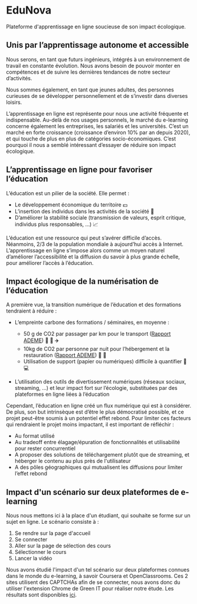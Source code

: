 # EduNova
Plateforme d'apprentissage en ligne soucieuse de son impact écologique.

## Unis par l’apprentissage autonome et accessible
Nous serons, en tant que futurs ingénieurs, intégrés à un environnement de travail en constante évolution. Nous avons besoin de pouvoir monter en compétences et de suivre les dernières tendances de notre secteur d’activités.

Nous sommes également, en tant que jeunes adultes, des personnes curieuses de se développer personnellement et de s’investir dans diverses loisirs.

L’apprentissage en ligne est représente pour nous une activité fréquente et indispensable. Au-delà de nos usages personnels, le marché du e-learning concerne également les entreprises, les salariés et les universités. C’est un marché en forte croissance (croissance d’environ 10% par an depuis 2020), et qui touche de plus en plus de catégories socio-économiques. C’est pourquoi il nous a semblé intéressant d’essayer de réduire son impact écologique.

## L’apprentissage en ligne pour favoriser l’éducation
L’éducation est un pilier de la société. Elle permet :
-	Le développement économique du territoire 💵
-	L’insertion des individus dans les activités de la société 🏢
-	D’améliorer la stabilité sociale (transmission de valeurs, esprit critique, individus plus responsables, …) 📈

L’éducation est une ressource qui peut s’avérer difficile d’accès. Néanmoins, 2/3 de la population mondiale à aujourd’hui accès à Internet. L’apprentissage en ligne s’impose alors comme un moyen naturel d’améliorer l’accessibilité et la diffusion du savoir à plus grande échelle, pour améliorer l’accès à l’éducation.

## Impact écologique de la numérisation de l’éducation
A première vue, la transition numérique de l’éducation et des formations tendraient à réduire :
-	L’empreinte carbone des formations / séminaires, en moyenne :
      - 50 g de CO2 par passager par km pour le transport ([Rapport ADEME](https://impactco2.fr/outils/transport)) :car: :monorail: ✈️
      - 10kg de CO2 par personne par nuit pour l’hébergement et la restauration ([Rapport ADEME](https://nosgestesclimat.fr/documentation/logement/vacances/empreinte-hotel-par-nuit)) 🏨 :fork_and_knife:
      - Utilisation de support (papier ou numériques) difficile à quantifier 📖 💻

-	L’utilisation des outils de divertissement numériques (réseaux sociaux, streaming, …) et leur impact fort sur l’écologie, substituées par des plateformes en ligne liées à l’éducation

Cependant, l’éducation en ligne créé un flux numérique qui est à considérer. De plus, son but intrinsèque est d’être le plus démocratisé possible, et ce projet peut-être soumis à un potentiel effet rebond. Pour limiter ces facteurs qui rendraient le projet moins impactant, il est important de réfléchir :
-	Au format utilisé
-	Au tradeoff entre élagage/épuration de fonctionnalités et utilisabilité pour rester concurrentiel
-	A proposer des solutions de téléchargement plutôt que de streaming, et héberger le contenu au plus près de l'utilisateur
-	A des pôles géographiques qui mutualisent les diffusions pour limiter l’effet rebond

## Impact d'un scénario sur deux plateformes de e-learning
Nous nous mettons ici à la place d'un étudiant, qui souhaite se forme sur un sujet en ligne. Le scénario consiste à :
1. Se rendre sur la page d'accueil
2. Se connecter
3. Aller sur la page de sélection des cours
4. Sélectionner le cours
5. Lancer la vidéo

Nous avons étudié l'impact d'un tel scénario sur deux plateformes connues dans le monde du e-learning, à savoir Coursera et OpenClassrooms. Ces 2 sites utilisent des CAPTCHAs afin de se connecter, nous avons donc du utiliser l'extension Chrome de Green IT pour réaliser notre étude. Les résultats sont disponibles [ici](https://github.com/UTT-GL03/EduNova/blob/main/benchmark.md).
